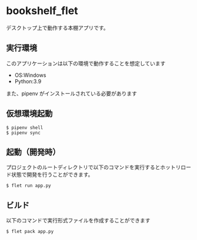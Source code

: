 # bookshelf_flet

デスクトップ上で動作する本棚アプリです。

## 実行環境

このアプリケーションは以下の環境で動作することを想定しています

- OS:Windows
- Python:3.9

また、pipenv がインストールされている必要があります

## 仮想環境起動

```
$ pipenv shell
$ pipenv sync
```

## 起動（開発時）

プロジェクトのルートディレクトリで以下のコマンドを実行するとホットリロード状態で開発を行うことができます。

```
$ flet run app.py
```

## ビルド

以下のコマンドで実行形式ファイルを作成することができます

```
$ flet pack app.py
```
